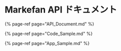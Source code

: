 # Markefan API ドキュメント



{% page-ref page="API_Document.md" %}

{% page-ref page="Code_Sample.md" %}

{% page-ref page="App_Sample.md" %}

